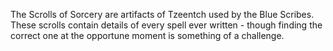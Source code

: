 The Scrolls of Sorcery are artifacts of Tzeentch used by the Blue Scribes. These scrolls contain details of every spell ever written - though finding the correct one at the opportune moment is something of a challenge.